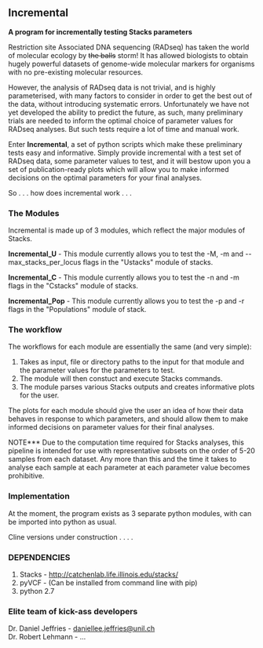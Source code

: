 

## Incremental 

<b>A program for incrementally testing Stacks parameters</b>

Restriction site Associated DNA sequencing (RADseq) has taken the world of molecular ecology by ~~the balls~~ storm! It has allowed biologists to obtain hugely powerful datasets of genome-wide molecular markers for organisms with no pre-existing molecular resources. 

However, the analysis of RADseq data is not trivial, and is highly parameterised, with many factors to consider in order to get the best out of the data, without introducing systematic errors. Unfortunately we have not yet developed the ability to predict the future, as such, many preliminary trials are needed to inform the optimal choice of parameter values for RADseq analyses. But such tests require a lot of time and manual work.

Enter <b>Incremental</b>, a set of python scripts which make these preliminary tests easy and informative. Simply provide incremental with a test set of RADseq data, some parameter values to test, and it will bestow upon you a set of publication-ready plots which will allow you to make informed decisions on the optimal parameters for your final analyses.

So . . . how does incremental work . . . 

### The Modules

Incremental is made up of 3 modules, which reflect the major modules of Stacks.

<b>Incremental_U</b> - This module currently allows you to test the -M, -m and --max_stacks_per_locus flags in the "Ustacks" module of stacks. 

<b>Incremental_C</b> - This module currently allows you to test the -n and -m flags in the "Cstacks" module of stacks. 

<b>Incremental_Pop</b> - This module currently allows you to test the -p and -r flags in the "Populations" module of stack. 



### The workflow

The workflows for each module are essentially the same (and very simple):

1. Takes as input, file or directory paths to the input for that module and the parameter values for the parameters to test.
2. The module will then constuct and execute Stacks commands.
3. The module parses various Stacks outputs and creates informative plots for the user.

The plots for each module should give the user an idea of how their data behaves in response to which parameters, and should allow them to make informed decisions on parameter values for their final analyses.

NOTE*** Due to the computation time required for Stacks analyses, this pipeline is intended for use with representative subsets on the order of 5-20 samples from each dataset. Any more than this and the time it takes to analyse each sample at each parameter at each parameter value becomes prohibitive. 


### Implementation

At the moment, the program exists as 3 separate python modules, with can be imported into python as usual. 

Cline versions under construction . . . . 

### DEPENDENCIES

1. Stacks - http://catchenlab.life.illinois.edu/stacks/ 
2. pyVCF - (Can be installed from command line with pip)
3. python 2.7

### Elite team of kick-ass developers

Dr. Daniel Jeffries - daniellee.jeffries@unil.ch  
Dr. Robert Lehmann - ...



